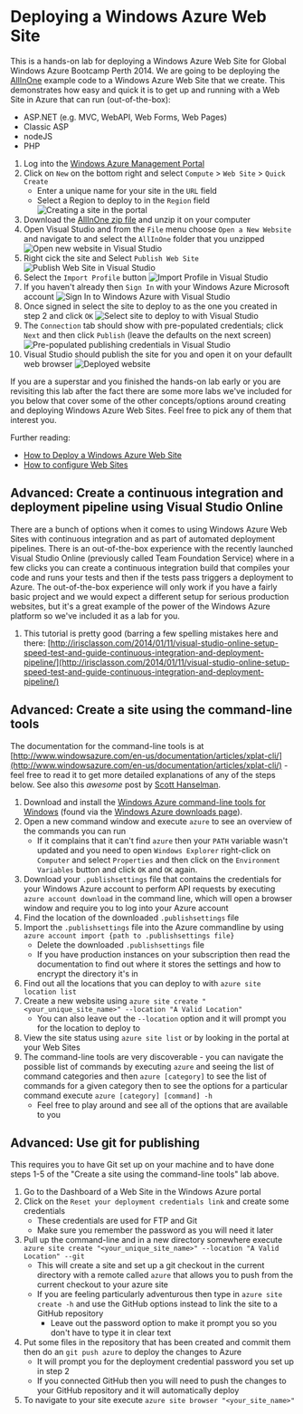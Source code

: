 Deploying a Windows Azure Web Site
==================================

This is a hands-on lab for deploying a Windows Azure Web Site for Global Windows Azure Bootcamp Perth 2014. We are going to be deploying the [AllInOne](https://github.com/WindowsAzure-Samples/AllInOne) example code to a Windows Azure Web Site that we create. This demonstrates how easy and quick it is to get up and running with a Web Site in Azure that can run (out-of-the-box):

* ASP.NET (e.g. MVC, WebAPI, Web Forms, Web Pages)
* Classic ASP
* nodeJS
* PHP

1. Log into the [Windows Azure Management Portal](http://manage.windowsazure.com)
2. Click on `New` on the bottom right and select `Compute` > `Web Site` > `Quick Create`
    * Enter a unique name for your site in the `URL` field
    * Select a Region to deploy to in the `Region` field
    ![Creating a site in the portal](create_site.png)
3. Download the [AllInOne zip file](https://github.com/MRCollective/WindowsAzureBootcampPerth2014/raw/master/3_DeployWebSite/AllInOne.zip) and unzip it on your computer
4. Open Visual Studio and from the `File` menu choose `Open a New Website` and navigate to and select the `AllInOne` folder that you unzipped
    ![Open new website in Visual Studio](open_website.png)
5. Right cick the site and Select `Publish Web Site`
    ![Publish Web Site in Visual Studio](publish_website.png)
6. Select the `Import Profile` button
    ![Import Profile in Visual Studio](import_profile.png)
7. If you haven't already then `Sign In` with your Windows Azure Microsoft account
    ![Sign In to Windows Azure with Visual Studio](sign_in.png)
8. Once signed in select the site to deploy to as the one you created in step 2 and click `OK`
    ![Select site to deploy to with Visual Studio](select_site.png)
9. The `Connection` tab should show with pre-populated credentials; click `Next` and then click `Publish` (leave the defaults on the next screen)
    ![Pre-populated publishing credentials in Visual Studio](prepopulated_credentials.png)
10. Visual Studio should publish the site for you and open it on your defaullt web browser
    ![Deployed website](deployed_site.png)

If you are a superstar and you finished the hands-on lab early or you are revisiting this lab after the fact there are some more labs we've included for you below that cover some of the other concepts/options around creating and deploying Windows Azure Web Sites. Feel free to pick any of them that interest you.

Further reading:

* [How to Deploy a Windows Azure Web Site](http://www.windowsazure.com/en-us/documentation/articles/web-sites-deploy/)
* [How to configure Web Sites](http://www.windowsazure.com/en-us/documentation/articles/web-sites-configure/)

Advanced: Create a continuous integration and deployment pipeline using Visual Studio Online
--------------------------------------------------------------------------------------------

There are a bunch of options when it comes to using Windows Azure Web Sites with continuous integration and as part of automated deployment pipelines. There is an out-of-the-box experience with the recently launched Visual Studio Online (previously called Team Foundation Service) where in a few clicks you can create a continuous integration build that compiles your code and runs your tests and then if the tests pass triggers a deployment to Azure. The out-of-the-box experience will only work if you have a fairly basic project and we would expect a different setup for serious production websites, but it's a great example of the power of the Windows Azure platform so we've included it as a lab for you.

1. This tutorial is pretty good (barring a few spelling mistakes here and there: [http://irisclasson.com/2014/01/11/visual-studio-online-setup-speed-test-and-guide-continuous-integration-and-deployment-pipeline/](http://irisclasson.com/2014/01/11/visual-studio-online-setup-speed-test-and-guide-continuous-integration-and-deployment-pipeline/)


Advanced: Create a site using the command-line tools
----------------------------------------------------
The documentation for the command-line tools is at [http://www.windowsazure.com/en-us/documentation/articles/xplat-cli/](http://www.windowsazure.com/en-us/documentation/articles/xplat-cli/) - feel free to read it to get more detailed explanations of any of the steps below. See also this *awesome* post by [Scott Hanselman](http://www.hanselman.com/blog/ManagingTheCloudFromTheCommandLine.aspx).

1. Download and install the [Windows Azure command-line tools for Windows](http://go.microsoft.com/?linkid=9828653&clcid=0x409) (found via the [Windows Azure downloads page](http://www.windowsazure.com/en-us/downloads/)).
2. Open a new command window and execute `azure` to see an overview of the commands you can run
    * If it complains that it can't find `azure` then your `PATH` variable wasn't updated and you need to open `Windows Explorer` right-click on `Computer` and select `Properties` and then click on the `Environment Variables` button and click `OK` and `OK` again.
3. Download your `.publishsettings` file that contains the credentials for your Windows Azure account to perform API requests by executing `azure account download` in the command line, which will open a browser window and require you to log into your  Azure account
4. Find the location of the downloaded `.publishsettings` file
5. Import the `.publishsettings` file into the Azure commandline by using `azure account import {path to .publishsettings file}`
    * Delete the downloaded `.publishsettings` file
    * If you have production instances on your subscription then read the documentation to find out where it stores the settings and how to encrypt the directory it's in
6. Find out all the locations that you can deploy to with `azure site location list`
7. Create a new website using `azure site create "<your_unique_site_name>" --location "A Valid Location"`
    * You can also leave out the `--location` option and it will prompt you for the location to deploy to
8. View the site status using `azure site list` or by looking in the portal at your Web Sites
9. The command-line tools are very discoverable - you can navigate the possible list of commands by executing `azure` and seeing the list of command categories and then `azure [category]` to see the list of commands for a given category then to see the options for a particular command execute `azure [category] [command] -h`
    * Feel free to play around and see all of the options that are available to you

Advanced: Use git for publishing
----------------------------------
This requires you to have Git set up on your machine and to have done steps 1-5 of the "Create a site using the command-line tools" lab above. 

1. Go to the Dashboard of a Web Site in the Windows Azure portal
2. Click on the `Reset your deployment credentials link` and create some credentials
    * These credentials are used for FTP and Git
    * Make sure you remember the password as you will need it later
3.  Pull up the command-line and in a new directory somewhere execute `azure site create "<your_unique_site_name>" --location "A Valid Location" --git`
    * This will create a site and set up a git checkout in the current directory with a remote called `azure` that allows you to push from the current checkout to your azure site
    * If you are feeling particularly adventurous then type in `azure site create -h` and use the GitHub options instead to link the site to a GitHub repository
        * Leave out the password option to make it prompt you so you don't have to type it in clear text
4. Put some files in the repository that has been created and commit them then do an `git push azure` to deploy the changes to Azure
    * It will prompt you for the deployment credential password you set up in step 2
    * If you connected GitHub then you will need to push the changes to your GitHub repository and it will automatically deploy
5. To navigate to your site execute `azure site browser "<your_site_name>"`
